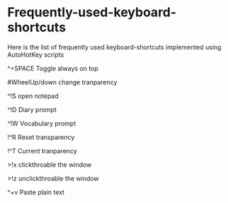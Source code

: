 Frequently-used-keyboard-shortcuts
==================================

Here is the list of frequently used keyboard-shortcuts implemented using AutoHotKey scripts

^+SPACE		Toggle always on top

#WheelUp/down	change tranparency

^!S		open notepad

^!D		Diary prompt

^!W		Vocabulary prompt

!^R		Reset transparency

!^T		Current tranparency

\>!x		clickthroable the window

\>!z		unclickthroable the window

^+v		Paste plain text
